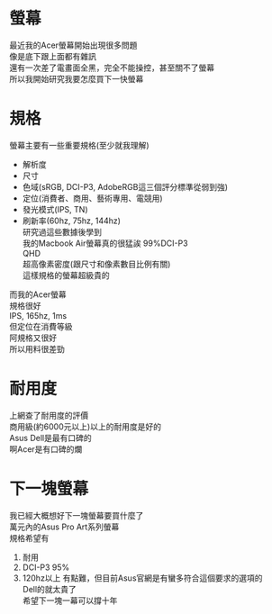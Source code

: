 # 螢幕
最近我的Acer螢幕開始出現很多問題  
像是底下跟上面都有雜訊  
還有一次差了電畫面全黑，完全不能操控，甚至關不了螢幕  
所以我開始研究我要怎麼買下一快螢幕  
  
# 規格
螢幕主要有一些重要規格(至少就我理解)  
* 解析度
* 尺寸
* 色域(sRGB, DCI-P3, AdobeRGB這三個評分標準從弱到強)
* 定位(消費者、商用、藝術專用、電競用)
* 發光模式(IPS, TN)
* 刷新率(60hz, 75hz, 144hz)   
研究過這些數據後學到  
我的Macbook Air螢幕真的很猛誒
99%DCI-P3  
QHD  
超高像素密度(跟尺寸和像素數目比例有關)  
這樣規格的螢幕超級貴的  
  
而我的Acer螢幕  
規格很好  
IPS, 165hz, 1ms  
但定位在消費等級  
阿規格又很好  
所以用料很差勁  

# 耐用度
上網查了耐用度的評價  
商用級(約6000元以上)以上的耐用度是好的  
Asus Dell是最有口碑的  
啊Acer是有口碑的爛  

# 下一塊螢幕
我已經大概想好下一塊螢幕要買什麼了  
萬元內的Asus Pro Art系列螢幕  
規格希望有  
1. 耐用
2. DCI-P3 95%
3. 120hz以上
有點難，但目前Asus官網是有蠻多符合這個要求的選項的  
Dell的就太貴了  
希望下一塊一幕可以撐十年  

